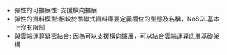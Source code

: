 * 彈性的可擴展性: 支援橫向擴展
* 彈性的資料模型:相較於關聯式資料庫要定義欄位的型態及名稱，NoSQL基本上沒有限制
* 與雲端運算緊密結合: 因為可以支援橫向擴展，可以結合雲端運算底層基礎架構
 